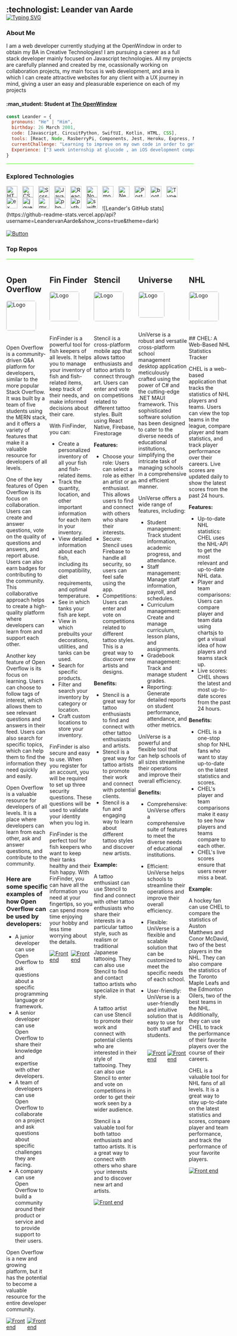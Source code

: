 <!-- HEADER SECTION -->
<h2 align="left" style="padding:0;margin:0;">:technologist: Leander van Aarde</h2>
<a href="https://git.io/typing-svg"><img src="https://readme-typing-svg.demolab.com?font=Fira+Code&weight=600&size=32&pause=1000&color=00FF41&center=true&vCenter=true&width=1400&lines=Web+Developer" alt="Typing SVG" /></a>
</br> 

### About Me

<p align="left" > I am a web developer currently studying at the OpenWindow in order to obtain my BA in Creative Technologies! I am pursuing a career as a full stack developer mainly focused on Javascript technologies. All my projects are carefully planned and created by me, ocassionally working on collaboration projects, my main focus is web development, and area in which I can create attractive websites for any client with a UX journey in mind, giving a user an easy and pleasurable experience on each of my projects </p>

<h4 align="left" >:man_student: Student at <a href="https://www.openwindow.co.za/ ">The OpenWindow </a></h4>

```javascript
const Leander = {
  pronouns: "He" | "Him",
  birthday: 26 March 2001,
  code: [Javascript, CircuitPython, SwiftUI, Kotlin, HTML, CSS],
  tools: [React, Node, RasberryPi, Components, Jest, Heroku, Express, MongoDB, Angular, Jquery, Bootstrap, Scss, SocketIO, AWS],
  currentChallenge: "Learning to improve on my own code in order to get the best outcome, I am also currently learning angular!"
  Experience: ["3 week internship at glucode , an iOS development company based in Sandton", "4 week internship at Big Brave, a web development company" ]
}
```
<hr style="height: 
1.5px; background-color: #3AFF00;" />

### Explored Technologies

<img align="left" alt="HTML" width="30px" style="padding-right:10px;" src="https://cdn.jsdelivr.net/gh/devicons/devicon/icons/html5/html5-plain.svg" />
<img align="left" alt="CSS" width="30px" style="padding-right:10px;" src="https://cdn.jsdelivr.net/gh/devicons/devicon/icons/css3/css3-plain.svg" />
<img align="left" alt="Scss" width="30px" style="padding-right:10px;" src="https://avatars.githubusercontent.com/u/317889?v=4" />
<img align="left" alt="JavaScript" width="30px" style="padding-right:10px;" src="https://cdn.jsdelivr.net/gh/devicons/devicon/icons/javascript/javascript-plain.svg" />
<img align="left" alt="React" width="30px" style="padding-right:10px;" src="https://cdn.jsdelivr.net/gh/devicons/devicon/icons/react/react-original.svg" />
<img align="left" alt="NodeJS" width="30px" style="padding-right:10px;" src="https://cdn.jsdelivr.net/gh/devicons/devicon/icons/nodejs/nodejs-original.svg" />
<img align="left" alt="mongodb" width="30px" style="padding-right:10px;" src="https://cdn.jsdelivr.net/gh/devicons/devicon/icons/mongodb/mongodb-original.svg" />
<img align="left" alt="Next" width="30px" style="padding-right:10px;" src="https://cdn.jsdelivr.net/gh/devicons/devicon/icons/nextjs/nextjs-original.svg" />
<img align="left" alt="PostGres" width="30px" style="padding-right:10px;" src="https://cdn.jsdelivr.net/gh/devicons/devicon/icons/postgresql/postgresql-original.svg" />
<img align="left" alt="bootstrap" width="30px" style="padding-right:10px;" src="https://cdn.jsdelivr.net/gh/devicons/devicon/icons/bootstrap/bootstrap-original.svg" />
<img align="left" alt="TypeScript" width="30px" style="padding-right:10px;"  src="https://cdn.jsdelivr.net/gh/devicons/devicon/icons/typescript/typescript-original.svg" />
<img align="left" alt="ex" width="30px" style="padding-right:10px;" src="https://cdn.jsdelivr.net/gh/devicons/devicon/icons/express/express-original.svg" />
<img align="left" alt="jquery" width="30px" style="padding-right:10px;" src="https://cdn.jsdelivr.net/gh/devicons/devicon/icons/jquery/jquery-original.svg" />
<img align="left" alt="mysql" width="30px" style="padding-right:10px;" src="https://cdn.jsdelivr.net/gh/devicons/devicon/icons/mysql/mysql-original.svg" />
<img align="left" alt="php" width="30px" style="padding-right:10px;" src="https://cdn.jsdelivr.net/gh/devicons/devicon/icons/php/php-original.svg" />
<img align="left" alt="python" width="30px" style="padding-right:10px;" src="https://cdn.jsdelivr.net/gh/devicons/devicon/icons/python/python-original.svg" />
<img align="left" alt="swift" width="30px" style="padding-right:10px;" src="https://cdn.jsdelivr.net/gh/devicons/devicon/icons/swift/swift-original.svg" />
<br/>
<br/>
<br/>
![Leander's GitHub stats](https://github-readme-stats.vercel.app/api?username=LeandervanAarde&show_icons=true&theme=dark)
<br/>
<br/>
<div style="display: flex; justify-content: space-between">
  <a href="https://www.linkedin.com/in/leander-van-aarde-7771b3246/">
    <img alt="Button" title="Liniked in" src="https://custom-icon-badges.demolab.com/badge/-My%20LinkedIn-blue?style=for-the-badge&logoColor=white&logo=repo"/>
  </a>
</div>

<h3> Top Repos </h3>
<hr style="height: 
1.5px; background-color: #3AFF00;" />

<div style="display: flex; justify-center: flex-start;">
    <div style="margin-right: .25rem; margin-bottom: .5rem">
        <h2>Open Overflow</h2>
                <img src="https://drive.google.com/uc?export=view&id=1xBr2NxxFOauw1FDt6jiUYLSzXYuUIRNr" alt="Logo" style="max-width: 100%;    
              height: 80px; margin-bottom: 20px; border-radius: 5px;">
      </br>
      </br>
              Open Overflow is a community-driven Q&A platform for developers, similar to the more popular Stack Overflow. It was built by a team of five students using the MERN stack, and it offers a variety of features that make it a             valuable resource for developers of all levels.

One of the key features of Open Overflow is its focus on collaboration. Users can create and answer questions, vote on the quality of questions and answers, and report abuse. Users can also earn badges for contributing to the community. This collaborative approach helps to create a high-quality platform where developers can learn from and support each other.

Another key feature of Open Overflow is its focus on learning. Users can choose to follow tags of interest, which allows them to see relevant questions and answers in their feed. Users can also search for specific topics, which can help them to find the information they need quickly and easily.

Open Overflow is a valuable resource for developers of all levels. It is a place where developers can learn from each other, ask and answer questions, and contribute to the community.

### Here are some specific examples of how Open Overflow can be used by developers:

* A junior developer can use Open Overflow to ask questions about a specific programming language or framework.
* A senior developer can use Open Overflow to share their knowledge and expertise with other developers.
* A team of developers can use Open Overflow to collaborate on a project and ask questions about specific challenges they are facing.
* A company can use Open Overflow to build a community around their product or service and to provide support to their users.

Open Overflow is a new and growing platform, but it has the potential to become a valuable resource for the entire developer community.
        <div style="display: flex; justify-content: space-between">
        <a href="https://github.com/LeandervanAarde26/openwindowoverflow/tree/main/client">
          <img alt="Front end" title="Open Overflow"              
              src="https://custom-icon-badges.demolab.com/badge/View%20front%20end-red.svg?style=for-the-badge&logo=code&logoSource=feather"/>
        </a>
        <a href="https://github.com/LeandervanAarde26/openwindowoverflow/tree/main/server">
          <img alt="Front end" title="Open Overflow"              
                src="https://custom-icon-badges.demolab.com/badge/View%20back%20end-blue.svg?style=for-the-badge&logo=code&logoSource=feather"/>
        </a>
     </div>
  </div>

<div style="margin-right: .25rem; margin-bottom: .5rem">
        <h2>Fin Finder</h2>
            <img src="https://drive.google.com/uc?export=view&id=1Phfxt9EimjoTJtZxN_6EihLqOA8emI3T" alt="Logo" style="max-width: 100%;    
              height: 80px; margin-bottom: 20px; border-radius: 5px;">
</br>
</br>
FinFinder is a powerful tool for fish keepers of all levels. It helps you to manage your inventory of fish and fish-related items, keep track of their needs, and make informed decisions about their care.

With FinFinder, you can:

* Create a personalized inventory of all your fish and fish-related items.
* Track the quantity, location, and other important information for each item in your inventory.
* View detailed information about each fish, including its compatibility, diet requirements, and optimal temperature.
* See in which tanks your fish are kept.
* View in which prebuilts your decorations, utilities, and tanks can be used.
* Search for specific products.
* Filter and search your inventory by category or location.
* Craft custom locations to store your inventory.

FinFinder is also secure and easy to use. When you register for an account, you will be required to set up three security questions. These questions will be used to validate your identity when you log in.

FinFinder is the perfect tool for fish keepers who want to keep their tanks healthy and their fish happy. With FinFinder, you can have all the information you need at your fingertips, so you can spend more time enjoying your hobby and less time worrying about the details.
        <div style="display: flex; justify-content: space-between">
        <a href="https://github.com/LeandervanAarde/FinFinder">
          <img alt="Front end" title="Open Overflow"              
              src="https://custom-icon-badges.demolab.com/badge/View%20front%20end-red.svg?style=for-the-badge&logo=code&logoSource=feather"/>
        </a>
        <a href="https://github.com/LeandervanAarde/FinFinderServer">
          <img alt="Front end" title="Open Overflow"              
                src="https://custom-icon-badges.demolab.com/badge/View%20back%20end-blue.svg?style=for-the-badge&logo=code&logoSource=feather"/>
        </a>
     </div>
  </div>

  <div style="margin-right: .25rem; margin-bottom: .5rem">
        <h2>Stencil</h2>
        <img src="https://drive.google.com/uc?export=view&id=1LWI8pMyXcQadbetaSuQMNpZArLQBTsjg" alt="Logo" style="max-width: 100%;    
              height: 80px; margin-bottom: 20px; border-radius: 5px;">

</br>
</br>
Stencil is a cross-platform mobile app that allows tattoo enthusiasts and tattoo artists to connect through art. Users can enter and vote on competitions related to different tattoo styles. Built using React Native, Firebase, Firestorage


**Features:**

* Choose your role: Users can select a role as either an artist or an enthusiast. This allows users to find and connect with others who share their interests.
* Secure: Stencil uses Firebase to handle all security, so users can feel safe using the app.
* Competitions: Users can enter and vote on competitions related to different tattoo styles. This is a great way to discover new artists and designs.

**Benefits:**

* Stencil is a great way for tattoo enthusiasts to find and connect with other tattoo enthusiasts and artists.
* Stencil is a great way for tattoo artists to promote their work and connect with potential clients.
* Stencil is a fun and engaging way to learn about different tattoo styles and discover new artists.

**Example:**

A tattoo enthusiast can use Stencil to find and connect with other tattoo enthusiasts who share their interests in a particular tattoo style, such as realism or traditional Japanese tattooing. They can also use Stencil to find and contact tattoo artists who specialize in that style.

A tattoo artist can use Stencil to promote their work and connect with potential clients who are interested in their style of tattooing. They can also use Stencil to enter and vote on competitions in order to get their work seen by a wider audience.

Stencil is a valuable tool for both tattoo enthusiasts and tattoo artists. It is a great way to connect with others who share your interests and to discover new art and artists.
        <div style="display: flex; justify-content: space-between">
        <a href="https://github.com/LeandervanAarde/stencil">
          <img alt="Front end" title="Stencil front end"              
              src="https://custom-icon-badges.demolab.com/badge/View%20front%20end-red.svg?style=for-the-badge&logo=code&logoSource=feather"/>
        </a>
     </div>
  </div>
    <div style="margin-right: .25rem; margin-bottom: .5rem">
        <h2>Universe</h2>
                    <img src="https://drive.google.com/uc?export=view&id=15_DEJzIgXbbz7QlzYkljBMaJi3blx9Xv" alt="Logo" style="max-width: 100%;    
              height: 70px; margin-bottom: 20px; border-radius: 5px;">
    </br>
    </br>
UniVerse is a robust and versatile cross-platform school management desktop application meticulously crafted using the power of C# and the cutting-edge .NET MAUI framework. This sophisticated software solution has been designed to cater to the diverse needs of educational institutions, simplifying the intricate task of managing schools in a comprehensive and efficient manner.

UniVerse offers a wide range of features, including:

* Student management: Track student information, academic progress, and attendance.
* Staff management: Manage staff information, payroll, and schedules.
* Curriculum management: Create and manage curriculum, lesson plans, and assignments.
* Gradebook management: Track and manage student grades.
* Reporting: Generate detailed reports on student performance, attendance, and other metrics.

UniVerse is a powerful and flexible tool that can help schools of all sizes streamline their operations and improve their overall efficiency.

**Benefits:**

* Comprehensive: UniVerse offers a comprehensive suite of features to meet the diverse needs of educational institutions.
* Efficient: UniVerse helps schools to streamline their operations and improve their overall efficiency.
* Flexible: UniVerse is a flexible and scalable solution that can be customized to meet the specific needs of each school.
* User-friendly: UniVerse is a user-friendly and intuitive solution that is easy to use for both staff and students.
  </br>
    </br>
  <div style="display: flex; justify-content: space-between">
        <a href="https://github.com/LeandervanAarde/UniVerse">
          <img alt="Front end" title="Universe front end"              
              src="https://custom-icon-badges.demolab.com/badge/View%20front%20end-red.svg?style=for-the-badge&logo=code&logoSource=feather"/>
        </a>
        <a href="https://github.com/LeandervanAarde/UniVerserver">
          <img alt="Front end" title="Universe"              
                src="https://custom-icon-badges.demolab.com/badge/View%20back%20end-blue.svg?style=for-the-badge&logo=code&logoSource=feather"/>
        </a>
     </div>
  </div>


  <div style="margin-right: .25rem; margin-bottom: .5rem">
        <h2>NHL</h2>
            <img src="https://raw.githubusercontent.com/LeandervanAarde26/nhl/main/public/Assets/Logo.svg" alt="Logo" style="max-width: 100%;    
              height: 80px; margin-bottom: 20px; border-radius: 5px;">
</br>
</br>
## CHEL: A Web-Based NHL Statistics Tracker

CHEL is a web-based application that tracks the statistics of NHL players and teams. Users can view the top teams in the league, compare player and team statistics, and track player performance over their careers. Live scores are updated daily to show the latest scores from the past 24 hours.

**Features:**

* Up-to-date NHL statistics: CHEL uses the NHL-API to get the most relevant and up-to-date NHL data.
* Player and team comparisons: Users can compare player and team data using chartsjs to get a visual idea of how players and teams stack up.
* Live scores: CHEL shows the latest and most up-to-date scores from the past 24 hours.

**Benefits:**

* CHEL is a one-stop shop for NHL fans who want to stay up-to-date on the latest statistics and scores.
* CHEL's player and team comparisons make it easy to see how players and teams compare to each other.
* CHEL's live scores ensure that users never miss a beat.

**Example:**

A hockey fan can use CHEL to compare the statistics of Auston Matthews and Conor McDavid, two of the best players in the NHL. They can also compare the statistics of the Toronto Maple Leafs and the Edmonton Oilers, two of the best teams in the NHL. Additionally, they can use CHEL to track the performance of their favorite players over the course of their careers.

CHEL is a valuable tool for NHL fans of all levels. It is a great way to stay up-to-date on the latest statistics and scores, compare player and team performance, and track the performance of your favorite players.
        <div style="display: flex; justify-content: space-between">
        <a href="https://github.com/LeandervanAarde26/nhl">
          <img alt="Front end" title="NHL"              
              src="https://custom-icon-badges.demolab.com/badge/View%20front%20end-red.svg?style=for-the-badge&logo=code&logoSource=feather"/>
        </a>
     </div>
  </div>
</div>



